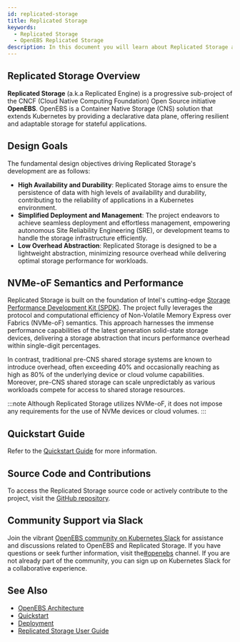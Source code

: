 ```yaml
---
id: replicated-storage
title: Replicated Storage
keywords: 
  - Replicated Storage
  - OpenEBS Replicated Storage
description: In this document you will learn about Replicated Storage and its design goals.
---
```


## Replicated Storage Overview 

**Replicated Storage** (a.k.a Replicated Engine) is a progressive sub-project of the CNCF (Cloud Native Computing Foundation) Open Source initiative **OpenEBS**. OpenEBS is a Container Native Storage (CNS) solution that extends Kubernetes by providing a declarative data plane, offering resilient and adaptable storage for stateful applications.

## Design Goals

The fundamental design objectives driving Replicated Storage's development are as follows:

- **High Availability and Durability**: Replicated Storage aims to ensure the persistence of data with high levels of availability and durability, contributing to the reliability of applications in a Kubernetes environment.
- **Simplified Deployment and Management**: The project endeavors to achieve seamless deployment and effortless management, empowering autonomous Site Reliability Engineering (SRE), or development teams to handle the storage infrastructure efficiently.
- **Low Overhead Abstraction**: Replicated Storage is designed to be a lightweight abstraction, minimizing resource overhead while delivering optimal storage performance for workloads.

## NVMe-oF Semantics and Performance

Replicated Storage is built on the foundation of Intel's cutting-edge [Storage Performance Development Kit (SPDK)](https://spdk.io/). The project fully leverages the protocol and computational efficiency of Non-Volatile Memory Express over Fabrics (NVMe-oF) semantics. This approach harnesses the immense performance capabilities of the latest generation solid-state storage devices, delivering a storage abstraction that incurs performance overhead within single-digit percentages.

In contrast, traditional pre-CNS shared storage systems are known to introduce overhead, often exceeding 40% and occasionally reaching as high as 80% of the underlying device or cloud volume capabilities. Moreover, pre-CNS shared storage can scale unpredictably as various workloads compete for access to shared storage resources.

:::note
Although Replicated Storage utilizes NVMe-oF, it does not impose any requirements for the use of NVMe devices or cloud volumes.
:::

## Quickstart Guide

Refer to the [Quickstart Guide](../../quickstart-guide/installation.md) for more information.

## Source Code and Contributions

To access the Replicated Storage source code or actively contribute to the project, visit the [GitHub repository](https://github.com/openebs/mayastor).


## Community Support via Slack

Join the vibrant [OpenEBS community on Kubernetes Slack](https://kubernetes.slack.com) for assistance and discussions related to OpenEBS and Replicated Storage. If you have questions or seek further information, visit the[#openebs](https://kubernetes.slack.com/messages/openebs/) channel. If you are not already part of the community, you can sign up on Kubernetes Slack for a collaborative experience.

## See Also

- [OpenEBS Architecture](../architecture.md)
- [Quickstart](../quickstart-guide/installation.md)
- [Deployment](../quickstart-guide/deploy-a-test-application.md)
- [Replicated Storage User Guide](../../user-guides/replicated-storage-user-guide/replicated-pv-mayastor/rs-installation.md)
